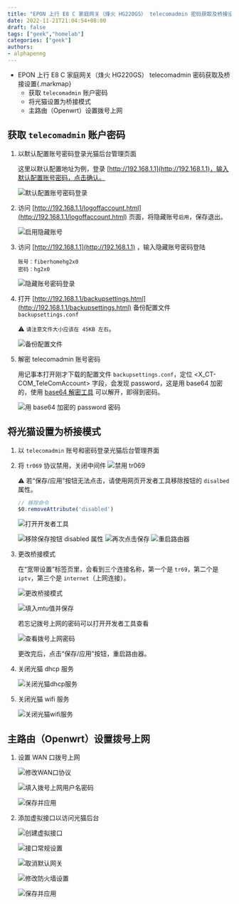 ```yaml
---
title: "EPON 上行 E8 C 家庭网关（烽火 HG220GS） telecomadmin 密码获取及桥接设置"
date: 2022-11-21T21:04:54+08:00
draft: false
tags: ["geek","homelab"]
categories: ["geek"]
authors:
- alphapenng
---
```


-   EPON 上行 E8 C 家庭网关（烽火 HG220GS） telecomadmin 密码获取及桥接设置{.markmap}
    -   获取 `telecomadmin` 账户密码
    -   将光猫设置为桥接模式
    -   主路由（Openwrt）设置拨号上网

## 获取 `telecomadmin` 账户密码

1. 以默认配置账号密码登录光猫后台管理页面

    这里以默认配置地址为例，登录 [http://192.168.1.1](http://192.168.1.1)，输入默认配置账号密码，点击确认。

    ![默认配置账号密码登录](https://alphapenng-1305651397.cos.ap-shanghai.myqcloud.com/uPic/2022_11_22_xQEAjw.png)

2. 访问 [http://192.168.1.1/logoffaccount.html](http://192.168.1.1/logoffaccount.html) 页面，将隐藏账号`启用`，保存退出。

    ![启用隐藏账号](https://alphapenng-1305651397.cos.ap-shanghai.myqcloud.com/uPic/2022_11_22_segES4.png)

3. 访问 [http://192.168.1.1](http://192.168.1.1) ，输入隐藏账号密码登陆

    ```
    账号：fiberhomehg2x0
    密码：hg2x0
    ```

    ![隐藏账号密码登录](https://alphapenng-1305651397.cos.ap-shanghai.myqcloud.com/uPic/2022_11_22_16mIRi.png)

4. 打开 [http://192.168.1.1/backupsettings.html](http://192.168.1.1/backupsettings.html) 备份配置文件 `backupsettings.conf`

    ⚠️ `请注意文件大小应该在 45KB 左右`。

    ![备份配置文件](https://alphapenng-1305651397.cos.ap-shanghai.myqcloud.com/uPic/2022_11_22_iGVxIG.png)

5. 解密 telecomadmin 账号密码

    用记事本打开刚才下载的配置文件 `backupsettings.conf`，定位 <X_CT-COM_TeleComAccount> 字段，会发现 password，这是用 base64 加密的，使用 [base64 解密工具](https://base64.us) 可以解开，即得到密码。

    ![用 base64 加密的 password 密码](https://alphapenng-1305651397.cos.ap-shanghai.myqcloud.com/uPic/2022_11_23_bJhg9S.png)

## 将光猫设置为桥接模式

1. 以 `telecomadmin` 账号和密码登录光猫后台管理界面

2. 将 `tr069` 协议禁用，关闭中间件
   ![禁用 tr069](https://alphapenng-1305651397.cos.ap-shanghai.myqcloud.com/uPic/2022_11_23_zUMe7Q.png)

    ⚠️ 若“保存/应用”按钮无法点击，请使用网页开发者工具移除按钮的 `disalbed` 属性。

    ```javascript
    // 移除命令
    $0.removeAttribute('disabled')
    ```

    ![打开开发者工具](https://alphapenng-1305651397.cos.ap-shanghai.myqcloud.com/uPic/2022_11_23_Fkc9DZ.png)

    ![移除保存按钮 disabled 属性](https://alphapenng-1305651397.cos.ap-shanghai.myqcloud.com/uPic/2022_11_23_E7odDi.png)
    ![再次点击保存](https://alphapenng-1305651397.cos.ap-shanghai.myqcloud.com/uPic/2022_11_23_pjB4Jw.png)
    ![重启路由器](https://alphapenng-1305651397.cos.ap-shanghai.myqcloud.com/uPic/2022_11_23_dOB9Pt.png)

3. 更改桥接模式

    在“宽带设置”标签页里，会看到三个连接名称，第一个是 `tr69`，第二个是 `iptv`，第三个是 `internet`（上网连接）。

    ![更改桥接模式](https://alphapenng-1305651397.cos.ap-shanghai.myqcloud.com/uPic/2022_11_23_4msLtz.png)

    ![填入mtu值并保存](https://alphapenng-1305651397.cos.ap-shanghai.myqcloud.com/uPic/2022_12_05_bkxtRv.png)

    若忘记拨号上网的密码可以打开开发者工具查看

    ![查看拨号上网密码](https://alphapenng-1305651397.cos.ap-shanghai.myqcloud.com/uPic/2022_11_23_s1o2Vy.png)

    更改完后，点击“保存/应用”按钮，重启路由器。

4. 关闭光猫 dhcp 服务

    ![关闭光猫dhcp服务](https://alphapenng-1305651397.cos.ap-shanghai.myqcloud.com/uPic/2022_12_05_6eFkIc.png)

5. 关闭光猫 wifi 服务

    ![关闭光猫wifi服务](https://alphapenng-1305651397.cos.ap-shanghai.myqcloud.com/uPic/2022_12_05_YNDRB5.png)

## 主路由（Openwrt）设置拨号上网

1. 设置 WAN 口拨号上网

    ![修改WAN口协议](https://alphapenng-1305651397.cos.ap-shanghai.myqcloud.com/uPic/2022_12_05_O1bdHs.png)

    ![填入拨号上网用户名密码](https://alphapenng-1305651397.cos.ap-shanghai.myqcloud.com/uPic/2022_12_05_OTHsz9.png)

    ![保存并应用](https://alphapenng-1305651397.cos.ap-shanghai.myqcloud.com/uPic/2022_12_05_enQDFH.png)

2. 添加虚拟接口以访问光猫后台

    ![创建虚拟接口](https://alphapenng-1305651397.cos.ap-shanghai.myqcloud.com/uPic/2022_12_05_rKXF90.png)

    ![接口常规设置](https://alphapenng-1305651397.cos.ap-shanghai.myqcloud.com/uPic/2022_12_05_zGQKdf.png)

    ![取消默认网关](https://alphapenng-1305651397.cos.ap-shanghai.myqcloud.com/uPic/2022_12_05_bKdr40.png)

    ![修改防火墙设置](https://alphapenng-1305651397.cos.ap-shanghai.myqcloud.com/uPic/2022_12_05_XsdeG7.png)

    ![保存并应用](https://alphapenng-1305651397.cos.ap-shanghai.myqcloud.com/uPic/2022_12_05_ahHfTC.png)

